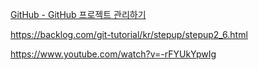 [GitHub - GitHub 프로젝트 관리하기](https://git-scm.com/book/ko/v2/GitHub-GitHub-프로젝트-관리하기)

https://backlog.com/git-tutorial/kr/stepup/stepup2_6.html

https://www.youtube.com/watch?v=-rFYUkYpwIg